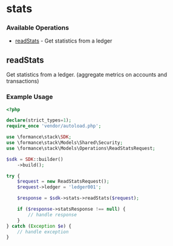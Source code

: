 # stats

### Available Operations

* [readStats](#readstats) - Get statistics from a ledger

## readStats

Get statistics from a ledger. (aggregate metrics on accounts and transactions)


### Example Usage

```php
<?php

declare(strict_types=1);
require_once 'vendor/autoload.php';

use \formance\stack\SDK;
use \formance\stack\Models\Shared\Security;
use \formance\stack\Models\Operations\ReadStatsRequest;

$sdk = SDK::builder()
    ->build();

try {
    $request = new ReadStatsRequest();
    $request->ledger = 'ledger001';

    $response = $sdk->stats->readStats($request);

    if ($response->statsResponse !== null) {
        // handle response
    }
} catch (Exception $e) {
    // handle exception
}
```
